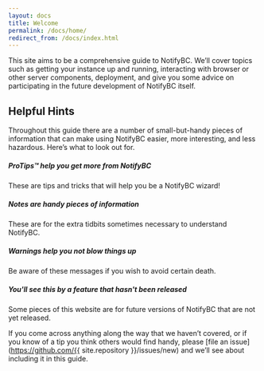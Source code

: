 ```yaml
---
layout: docs
title: Welcome
permalink: /docs/home/
redirect_from: /docs/index.html
---
```



This site aims to be a comprehensive guide to NotifyBC. We’ll cover topics such
as getting your instance up and running, interacting with browser or other server components, deployment, and give you some advice on participating in the future
development of NotifyBC itself.

## Helpful Hints
Throughout this guide there are a number of small-but-handy pieces of information that can make using NotifyBC easier, more interesting, and less hazardous. Here’s what to look out for.

<div class="note">
  <h5>ProTips™ help you get more from NotifyBC</h5>
  <p>These are tips and tricks that will help you be a NotifyBC wizard!</p>
</div>

<div class="note info">
  <h5>Notes are handy pieces of information</h5>
  <p>These are for the extra tidbits sometimes necessary to understand
     NotifyBC.</p>
</div>

<div class="note warning">
  <h5>Warnings help you not blow things up</h5>
  <p>Be aware of these messages if you wish to avoid certain death.</p>
</div>

<div class="note unreleased">
  <h5>You'll see this by a feature that hasn't been released</h5>
  <p>Some pieces of this website are for future versions of NotifyBC that
    are not yet released.</p>
</div>


If you come across anything along the way that we haven’t covered, or if you
know of a tip you think others would find handy, please [file an
issue](https://github.com/{{ site.repository }}/issues/new) and we’ll see about
including it in this guide.
